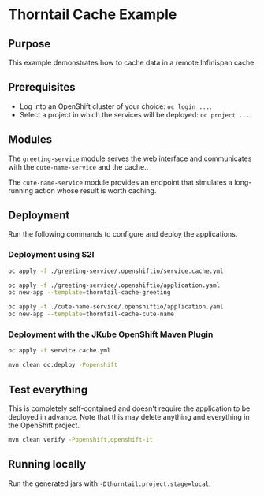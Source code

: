 # Thorntail Cache Example

## Purpose

This example demonstrates how to cache data in a remote Infinispan cache.

## Prerequisites

* Log into an OpenShift cluster of your choice: `oc login ...`.
* Select a project in which the services will be deployed: `oc project ...`.

## Modules

The `greeting-service` module serves the web interface and communicates with the `cute-name-service` and the cache..

The `cute-name-service` module provides an endpoint that simulates a long-running action whose result is worth caching.

## Deployment

Run the following commands to configure and deploy the applications.

### Deployment using S2I

```bash
oc apply -f ./greeting-service/.openshiftio/service.cache.yml

oc apply -f ./greeting-service/.openshiftio/application.yaml
oc new-app --template=thorntail-cache-greeting

oc apply -f ./cute-name-service/.openshiftio/application.yaml
oc new-app --template=thorntail-cache-cute-name
```

### Deployment with the JKube OpenShift Maven Plugin

```bash
oc apply -f service.cache.yml

mvn clean oc:deploy -Popenshift
```

## Test everything

This is completely self-contained and doesn't require the application to be deployed in advance.
Note that this may delete anything and everything in the OpenShift project.

```bash
mvn clean verify -Popenshift,openshift-it
```

## Running locally

Run the generated jars with `-Dthorntail.project.stage=local`.

